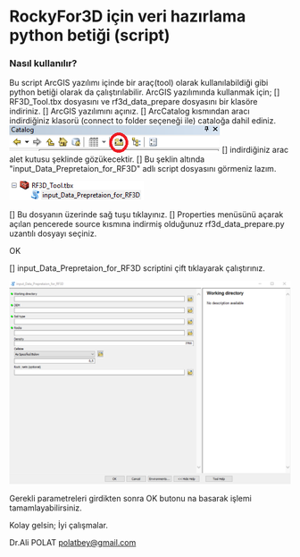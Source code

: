 # RockyFor3D için veri hazırlama python betiği (script)

### Nasıl kullanılır?
Bu script ArcGIS yazılımı içinde bir araç(tool) olarak kullanılabildiği gibi python betiği olarak da çalıştırılabilir.
ArcGIS yazılımında kullanmak için;
[] RF3D_Tool.tbx dosyasını ve rf3d_data_prepare dosyasını bir klasöre indiriniz.
[] ArcGIS yazılımını açınız.
[] ArcCatalog kısmından aracı indirdiğiniz klasorü (connect to folder seçeneği ile) cataloğa dahil ediniz.
<img src="https://github.com/apolat2018/rf3d/blob/master/connect_To_folder.PNG" alt="connect to folder"/>
[] indirdiğiniz arac alet kutusu şeklinde gözükecektir.
[] Bu şeklin altında "input_Data_Prepretaion_for_RF3D" adlı script dosyasını görmeniz lazım.

<img src="https://github.com/apolat2018/rf3d/blob/master/tool.PNG" alt="ToolBox"/>

[] Bu dosyanın üzerinde sağ tuşu tıklayınız.
[] Properties menüsünü açarak açılan pencerede source kısmına indirmiş olduğunuz rf3d_data_prepare.py uzantılı dosyayı seçiniz.

OK

[] input_Data_Prepretaion_for_RF3D scriptini çift tıklayarak çalıştırınız.

<img src="https://github.com/apolat2018/rf3d/blob/master/parameter.PNG" alt="parameters"/>

Gerekli parametreleri girdikten sonra OK butonu na basarak işlemi tamamlayabilirsiniz.

Kolay gelsin; İyi çalışmalar.

Dr.Ali POLAT
polatbey@gmail.com

